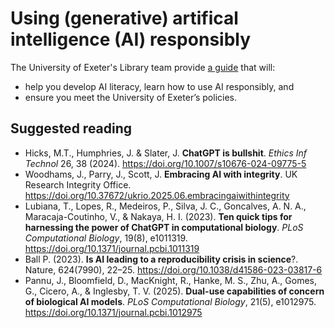 # Using (generative) artifical intelligence (AI) responsibly

The University of Exeter's Library team provide [a guide](https://libguides.exeter.ac.uk/AI) that will:
- help you develop AI literacy, learn how to use AI responsibly, and 
- ensure you meet the University of Exeter’s policies.


## Suggested reading
- Hicks, M.T., Humphries, J. & Slater, J. **ChatGPT is bullshit**. _Ethics Inf Technol_ 26, 38 (2024). https://doi.org/10.1007/s10676-024-09775-5
- Woodhams, J., Parry, J., Scott, J. **Embracing AI with integrity**. UK Research Integrity Office. https://doi.org/10.37672/ukrio.2025.06.embracingaiwithintegrity
- Lubiana, T., Lopes, R., Medeiros, P., Silva, J. C., Goncalves, A. N. A., Maracaja-Coutinho, V., & Nakaya, H. I. (2023). **Ten quick tips for harnessing the power of ChatGPT in computational biology**. _PLoS Computational Biology_, 19(8), e1011319. https://doi.org/10.1371/journal.pcbi.1011319
- Ball P. (2023). **Is AI leading to a reproducibility crisis in science**?. Nature, 624(7990), 22–25. https://doi.org/10.1038/d41586-023-03817-6
- Pannu, J., Bloomfield, D., MacKnight, R., Hanke, M. S., Zhu, A., Gomes, G., Cicero, A., & Inglesby, T. V. (2025). **Dual-use capabilities of concern of biological AI models**. _PLoS Computational Biology_, 21(5), e1012975. https://doi.org/10.1371/journal.pcbi.1012975
  


